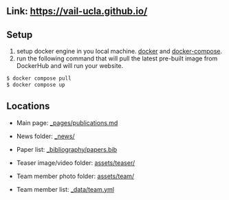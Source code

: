 ## Link:  https://vail-ucla.github.io/


## Setup

1. setup docker engine in you local machine. [docker](https://docs.docker.com/get-docker/) and [docker-compose](https://docs.docker.com/compose/install/).
2. run the following command that will pull the latest pre-built image from DockerHub and will run your website.

```bash
$ docker compose pull
$ docker compose up
```


## Locations

* Main page: [_pages/publications.md](_pages/publications.md)
* News folder: [_news/](_news/)


* Paper list: [_bibliography/papers.bib](_bibliography/papers.bib)
* Teaser image/video folder: [assets/teaser/](assets/teaser/)


* Team member photo folder: [assets/team/](assets/team/)
* Team member list: [_data/team.yml](_data/team.yml)